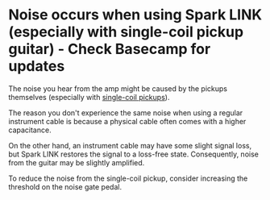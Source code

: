 # Noise occurs when using Spark LINK (especially with single-coil pickup guitar) - Check Basecamp for updates

The noise you hear from the amp might be caused by the pickups themselves (especially with [single-coil pickups](https://www.sweetwater.com/insync/single-coil-pickup-noise/)).

The reason you don't experience the same noise when using a regular instrument cable is because a physical cable often comes with a higher capacitance.

On the other hand, an instrument cable may have some slight signal loss, but Spark LINK restores the signal to a loss-free state. Consequently, noise from the guitar may be slightly amplified.

To reduce the noise from the single-coil pickup, consider increasing the threshold on the noise gate pedal.

